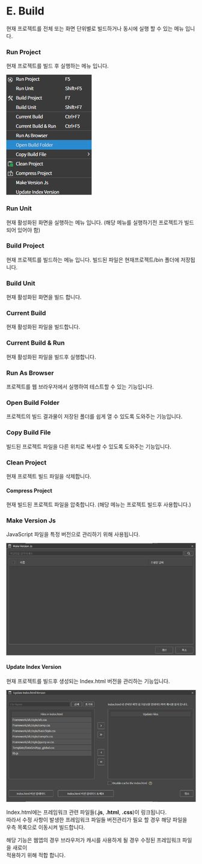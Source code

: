 # E. Build

현재 프로젝트를 전체 또는 화면 단위별로 빌드하거나 동시에 실행 할 수 있는 메뉴 입니다.

### Run Project

현재 프로젝트를 빌드 후 실행하는 메뉴 입니다.

![](../../../.gitbook/assets/build01.png)

### Run Unit

현재 활성화된 화면을 실행하는 메뉴 입니다. (해당 메뉴를 실행하기전 프로젝트가 빌드되어 있어야 함)

### Build Project

현재 프로젝트를 빌드하는 메뉴 입니다. 빌드된 파일은 현재프로젝트/bin 폴더에 저장됩니다.

### Build Unit

현재 활성화된 화면을 빌드 합니다.

### Current Build

현재 활성화된 파일을 빌드합니다.

### Current Build & Run

현재 활성화된 파일을 빌드후 실행합니다.

### Run As Browser

프로젝트를 웹 브라우저에서 실행하여 테스트할 수 있는 기능입니다.

### Open Build Folder

프로젝트의 빌드 결과물이 저장된 폴더를 쉽게 열 수 있도록 도와주는 기능입니다.

### Copy Build File

빌드된 프로젝트 파일을 다른 위치로 복사할 수 있도록 도와주는 기능입니다.

### Clean Project

현재 프로젝트 빌드 파일을 삭제합니다.

#### Compress Project

현재 빌드된 프로젝트 파일을 압축합니다. (해당 메뉴는 프로젝트 빌드후 사용합니다.)

### Make Version Js

JavaScript 파일을 특정 버전으로 관리하기 위해 사용됩니다.

![](../../../.gitbook/assets/build02.png)

#### Update Index Version

현재 프로젝트를 빌드후 생성되는 Index.html 버전을 관리하는 기능입니다.

![](../../../.gitbook/assets/build03.png)

Index.html에는 프레임워크 관련 파일들(**.js**, **.html**, **.css**)이 링크됩니다.\
따라서 수정 사항이 발생한 프레임워크 파일들 버전관리가 필요 할 경우 해당 파일을\
우측 목록으로 이동시켜 빌드합니다.

해당 기능은 웹앱의 경우 브라우저가 캐시를 사용하게 될 경우 수정된 프레임워크 파일을 새로이\
적용하기 위해 적합 합니다.

